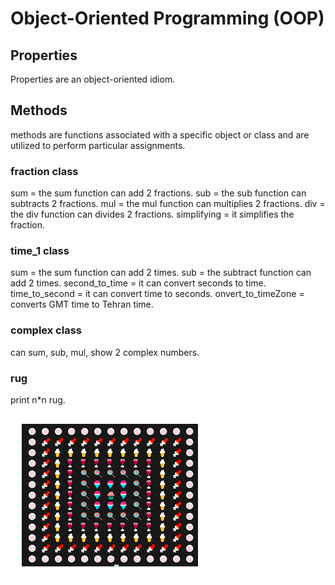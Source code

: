 # Object-Oriented Programming (OOP)

## Properties
Properties are an object-oriented idiom.

## Methods
methods are functions associated with a specific object or class and are utilized to perform particular assignments.

### fraction class
sum = the sum function can add 2 fractions.
sub = the sub function can subtracts 2 fractions.
mul = the mul function can multiplies 2 fractions.
div = the div function can divides 2 fractions.
simplifying = it simplifies the fraction.

### time_1 class
sum = the sum function can add 2 times. 
sub = the subtract function can add 2 times. 
second_to_time = it can convert seconds to time.
time_to_second = it can convert time to seconds.
onvert_to_timeZone = converts GMT time to Tehran time.

### complex class
can sum, sub, mul, show 2 complex numbers.

### rug
print n*n rug.

![screen shot](assignment_11\Rug\rug_result.png)
